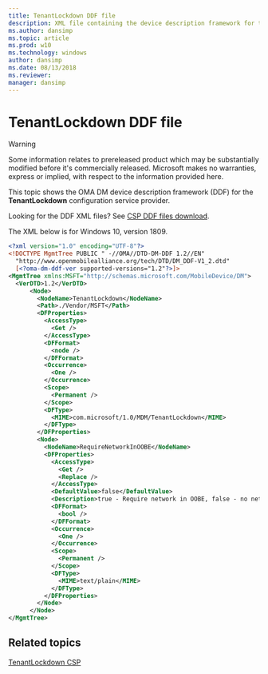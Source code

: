 ```yaml
---
title: TenantLockdown DDF file
description: XML file containing the device description framework for the TenantLockdown configuration service provider (CSP).
ms.author: dansimp
ms.topic: article
ms.prod: w10
ms.technology: windows
author: dansimp
ms.date: 08/13/2018
ms.reviewer: 
manager: dansimp
---
```


# TenantLockdown DDF file 

> [!WARNING]
> Some information relates to prereleased product which may be substantially modified before it's commercially released. Microsoft makes no warranties, express or implied, with respect to the information provided here.

This topic shows the OMA DM device description framework (DDF) for the **TenantLockdown** configuration service provider.

Looking for the DDF XML files? See [CSP DDF files download](configuration-service-provider-reference.md#csp-ddf-files-download).

The XML below is for Windows 10, version 1809.

```xml
<?xml version="1.0" encoding="UTF-8"?>
<!DOCTYPE MgmtTree PUBLIC " -//OMA//DTD-DM-DDF 1.2//EN"
  "http://www.openmobilealliance.org/tech/DTD/DM_DDF-V1_2.dtd"
  [<?oma-dm-ddf-ver supported-versions="1.2"?>]>
<MgmtTree xmlns:MSFT="http://schemas.microsoft.com/MobileDevice/DM">
  <VerDTD>1.2</VerDTD>
      <Node>
        <NodeName>TenantLockdown</NodeName>
        <Path>./Vendor/MSFT</Path>
        <DFProperties>
          <AccessType>
            <Get />
          </AccessType>
          <DFFormat>
            <node />
          </DFFormat>
          <Occurrence>
            <One />
          </Occurrence>
          <Scope>
            <Permanent />
          </Scope>
          <DFType>
            <MIME>com.microsoft/1.0/MDM/TenantLockdown</MIME>
          </DFType>
        </DFProperties>
        <Node>
          <NodeName>RequireNetworkInOOBE</NodeName>
          <DFProperties>
            <AccessType>
              <Get />
              <Replace />
            </AccessType>
            <DefaultValue>false</DefaultValue>
            <Description>true - Require network in OOBE, false - no network connection requirement in OOBE</Description>
            <DFFormat>
              <bool />
            </DFFormat>
            <Occurrence>
              <One />
            </Occurrence>
            <Scope>
              <Permanent />
            </Scope>
            <DFType>
              <MIME>text/plain</MIME>
            </DFType>
          </DFProperties>
        </Node>
      </Node>
</MgmtTree>
```

## Related topics

[TenantLockdown CSP](tenantlockdown-csp.md)